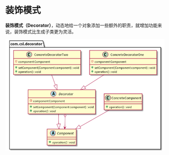 # 装饰模式

**装饰模式（Decorator）**，动态地给一个对象添加一些额外的职责，就增加功能来说，装饰模式比生成子类更为灵活。

![装饰模式（Decorator）](./etc/decorator.png)

